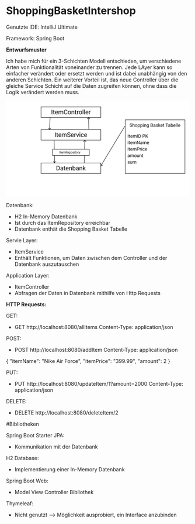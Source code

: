 # ShoppingBasketIntershop

Genutzte IDE: IntelliJ Ultimate 

Framework: Spring Boot

**Entwurfsmuster**

Ich habe mich für ein 3-Schichten Modell entschieden, um verschiedene Arten von Funktionalität voneinander zu trennen. Jede LAyer kann so einfacher verändert oder ersetzt werden und
ist dabei unabhängig von den anderen Schichten. Ein weiterer Vorteil ist, das neue Controller über die gleiche Service Schicht auf die Daten zugreifen können, ohne dass die Logik verändert werden muss. 

![Entwurfsmuster](https://github.com/MaxmilianMill/ShoppingBasketIntershop/blob/master/src/main/resources/raw/Entwurfsmuster.png)

Datenbank: 
- H2 In-Memory Datenbank 
- Ist durch das ItemRepository erreichbar 
- Datenbank enthät die Shopping Basket Tabelle 

Servie Layer: 
- ItemService 
- Enthält Funktionen, um Daten zwischen dem Controller und der Datenbank auszutauschen 

Application Layer: 
- ItemController
- Abfragen der Daten in Datenbank mithilfe von Http Requests 

**HTTP Requests:**

GET: 
- GET http://localhost:8080/allItems
Content-Type: application/json

POST: 
- POST http://localhost:8080/addItem
Content-Type: application/json

{
  "itemName": "Nike Air Force",
  "itemPrice": "399.99",
  "amount": 2
}

PUT: 
- PUT http://localhost:8080/updateItem/1?amount=2000
Content-Type: application/json

DELETE: 
- DELETE http://localhost:8080/deleteItem/2

#Bibliotheken 

Spring Boot Starter JPA: 
- Kommunikation mit der Datenbank 

H2 Database: 
- Implementierung einer In-Memory Datenbank 

Spring Boot Web: 
- Model View Controller Bibliothek 

Thymeleaf: 
- Nicht genutzt --> Möglichkeit ausprobiert, ein Interface anzubinden 

